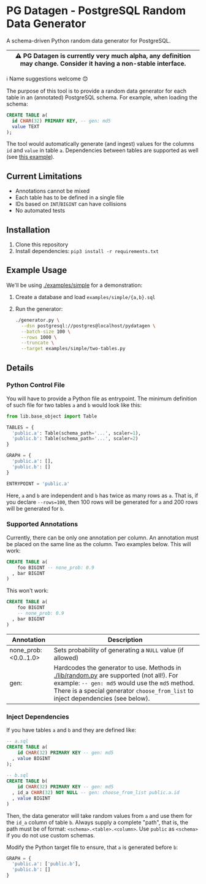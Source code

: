 # PG Datagen - PostgreSQL Random Data Generator

A schema-driven Python random data generator for PostgreSQL.

| ⚠️  PG Datagen is currently very much alpha, any definition may change. Consider it having a non-stable interface. |
| --- |


ℹ️ Name suggestions welcome 😊


The purpose of this tool is to provide a random data generator for each table in
an (annotated) PostgreSQL schema. For example, when loading the schema:

```sql
CREATE TABLE a(
  id CHAR(32) PRIMARY KEY, -- gen: md5
  value TEXT
);
```

The tool would automatically generate (and ingest) values for the columns `id`
and `value` in table `a`. Dependencies between tables are supported as well (see
[this example](./examples/dependency)).


## Current Limitations

* Annotations cannot be mixed
* Each table has to be defined in a single file
* IDs based on `INT`/`BIGINT` can have collisions
* No automated tests


## Installation

1. Clone this repository
2. Install dependencies: `pip3 install -r requirements.txt`


## Example Usage

We'll be using [./examples/simple](./examples/simple) for
a demonstration:

1. Create a database and load `examples/simple/{a,b}.sql`
2. Run the generator:

    ```bash
    ./generator.py \
      --dsn postgresql://postgres@localhost/pydatagen \
      --batch-size 100 \
      --rows 1000 \
      --truncate \
      --target examples/simple/two-tables.py
    ```

## Details

### Python Control File

You will have to provide a Python file as entrypoint. The minimum definition
of such file for two tables `a` and `b` would look like this:

```python
from lib.base_object import Table

TABLES = {
  'public.a': Table(schema_path='...', scaler=1),
  'public.b': Table(schema_path='...', scaler=2)
}

GRAPH = {
  'public.a': [],
  'public.b': []
}

ENTRYPOINT = 'public.a'
```

Here, `a` and `b` are independent and `b` has twice as many rows as `a`. That
is, if you declare `--rows=100`, then 100 rows will be generated for `a` and
200 rows will be generated for `b`.

### Supported Annotations

Currently, there can be only one annotation per column. An annotation must be
placed on the same line as the column. Two examples below. This will work:

```sql
CREATE TABLE a(
    foo BIGINT -- none_prob: 0.9
  , bar BIGINT
)
```

This won't work:


```sql
CREATE TABLE a(
    foo BIGINT
    -- none_prob: 0.9
  , bar BIGINT
)
```

| Annotation | Description |
| ---------- | ----------- |
| none_prob: <0.0..1.0> | Sets probability of generating a `NULL` value (if allowed) |
| gen: <method name> | Hardcodes the generator to use. Methods in [./lib/random.py](./lib/random.py) are supported (not all!). For example: `-- gen: md5` would use the `md5` method. There is a special generator `choose_from_list` to inject dependencies (see below). |
    
### Inject Dependencies

If you have tables `a` and `b` and they are defined like:
    
```sql
-- a.sql
CREATE TABLE a(
    id CHAR(32) PRIMARY KEY -- gen: md5
  , value BIGINT
);
    
-- b.sql
CREATE TABLE b(
    id CHAR(32) PRIMARY KEY -- gen: md5
  , id_a CHAR(32) NOT NULL -- gen: choose_from_list public.a.id
  , value BIGINT
)
```

Then, the data generator will take random values from `a` and use them for
the `id_a` column of table `b`. Always supply a complete "path",
that is, the path must be of format: `<schema>.<table>.<column>`. Use `public`
as `<schema>` if you do not use custom schemas.

Modify the Python target file to ensure, that `a` is generated before `b`:

```python
GRAPH = {
  'public.a': ['public.b'],
  'public.b': []
}
```
